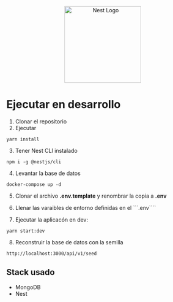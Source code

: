 
<p align="center">
  <a href="http://nestjs.com/" target="blank"><img src="https://nestjs.com/img/logo-small.svg" width="200" alt="Nest Logo" /></a>
</p>

# Ejecutar en desarrollo

1. Clonar el repositorio
2. Ejecutar
```
yarn install
```
3. Tener Nest CLI instalado
```
npm i -g @nestjs/cli
```

4. Levantar la base de datos
```
docker-compose up -d
```
5. Clonar el archivo __.env.template__ y renombrar la copia a __.env__

6. Llenar las varaibles de entorno definidas en el ```.env````

7. Ejecutar la aplicacón en dev:
````
yarn start:dev
````

8. Reconstruir la base de datos con la semilla
````
http://localhost:3000/api/v1/seed
````

## Stack usado
* MongoDB
* Nest
